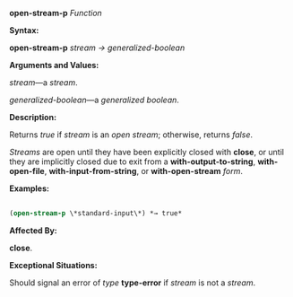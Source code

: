 **open-stream-p** *Function* 



**Syntax:** 



**open-stream-p** *stream → generalized-boolean* 



**Arguments and Values:** 



*stream*—a *stream*. 



*generalized-boolean*—a *generalized boolean*. 



**Description:** 



Returns *true* if *stream* is an *open stream*; otherwise, returns *false*. 







 



 



*Streams* are open until they have been explicitly closed with **close**, or until they are implicitly closed due to exit from a **with-output-to-string**, **with-open-file**, **with-input-from-string**, or **with-open-stream** *form*. 



**Examples:**
```lisp
 
(open-stream-p \*standard-input\*) *→ true* 

```
**Affected By:** 



**close**. 



**Exceptional Situations:** 



Should signal an error of *type* **type-error** if *stream* is not a *stream*. 



